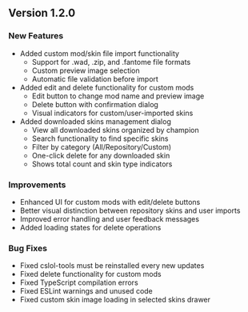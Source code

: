 ## Version 1.2.0

### New Features

- Added custom mod/skin file import functionality
  - Support for .wad, .zip, and .fantome file formats
  - Custom preview image selection
  - Automatic file validation before import
- Added edit and delete functionality for custom mods
  - Edit button to change mod name and preview image
  - Delete button with confirmation dialog
  - Visual indicators for custom/user-imported skins
- Added downloaded skins management dialog
  - View all downloaded skins organized by champion
  - Search functionality to find specific skins
  - Filter by category (All/Repository/Custom)
  - One-click delete for any downloaded skin
  - Shows total count and skin type indicators

### Improvements

- Enhanced UI for custom mods with edit/delete buttons
- Better visual distinction between repository skins and user imports
- Improved error handling and user feedback messages
- Added loading states for delete operations

### Bug Fixes

- Fixed cslol-tools must be reinstalled every new updates
- Fixed delete functionality for custom mods
- Fixed TypeScript compilation errors
- Fixed ESLint warnings and unused code
- Fixed custom skin image loading in selected skins drawer
